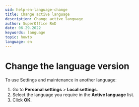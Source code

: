 ```yaml
---
uid: help-en-language-change
title: Change active language
description: Change active language
author: SuperOffice RnD
date: 06.29.2022
keywords: language
topic: howto
language: en
---
```


# Change the language version

To use Settings and maintenance in another language:

1. Go to <i class="ph ph-user-circle" aria-hidden="true"></i> **Personal settings** > **Local settings**.
2. Select the language you require in the **Active language** list.
3. Click **OK**.

